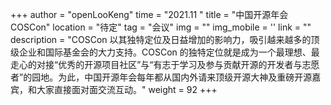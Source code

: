+++
author = "openLooKeng"
time = "2021.11 " 
title = "中国开源年会COSCon" 
location = "待定" 
tag = "会议"
img = "" 
img_mobile = ''
link = ""
description = "COSCon 以其独特定位及日益增加的影响力，吸引越来越多的顶级企业和国际基金会的大力支持。COSCon 的独特定位就是成为一个最理想、最走心的对接“优秀的开源项目社区”与“有志于学习及参与贡献开源的开发者与志愿者”的园地。为此，中国开源年会每年都从国内外请来顶级开源大神及重磅开源嘉宾，和大家直接面对面交流互动。"
weight = 92
+++
